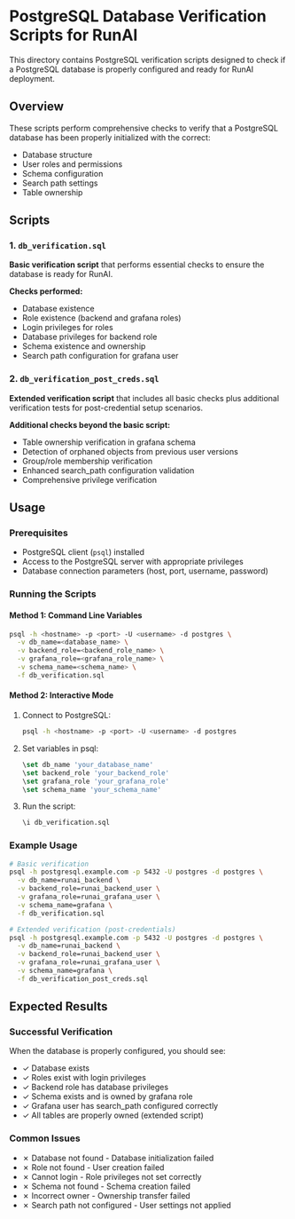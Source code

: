 # PostgreSQL Database Verification Scripts for RunAI

This directory contains PostgreSQL verification scripts designed to check if a PostgreSQL database is properly configured and ready for RunAI deployment.

## Overview

These scripts perform comprehensive checks to verify that a PostgreSQL database has been properly initialized with the correct:
- Database structure
- User roles and permissions
- Schema configuration
- Search path settings
- Table ownership

## Scripts

### 1. `db_verification.sql`
**Basic verification script** that performs essential checks to ensure the database is ready for RunAI.

**Checks performed:**
- Database existence
- Role existence (backend and grafana roles)
- Login privileges for roles
- Database privileges for backend role
- Schema existence and ownership
- Search path configuration for grafana user

### 2. `db_verification_post_creds.sql`
**Extended verification script** that includes all basic checks plus additional verification tests for post-credential setup scenarios.

**Additional checks beyond the basic script:**
- Table ownership verification in grafana schema
- Detection of orphaned objects from previous user versions
- Group/role membership verification
- Enhanced search_path configuration validation
- Comprehensive privilege verification

## Usage

### Prerequisites
- PostgreSQL client (`psql`) installed
- Access to the PostgreSQL server with appropriate privileges
- Database connection parameters (host, port, username, password)

### Running the Scripts

#### Method 1: Command Line Variables
```bash
psql -h <hostname> -p <port> -U <username> -d postgres \
  -v db_name=<database_name> \
  -v backend_role=<backend_role_name> \
  -v grafana_role=<grafana_role_name> \
  -v schema_name=<schema_name> \
  -f db_verification.sql
```

#### Method 2: Interactive Mode
1. Connect to PostgreSQL:
   ```bash
   psql -h <hostname> -p <port> -U <username> -d postgres
   ```

2. Set variables in psql:
   ```sql
   \set db_name 'your_database_name'
   \set backend_role 'your_backend_role'
   \set grafana_role 'your_grafana_role'
   \set schema_name 'your_schema_name'
   ```

3. Run the script:
   ```sql
   \i db_verification.sql
   ```

### Example Usage
```bash
# Basic verification
psql -h postgresql.example.com -p 5432 -U postgres -d postgres \
  -v db_name=runai_backend \
  -v backend_role=runai_backend_user \
  -v grafana_role=runai_grafana_user \
  -v schema_name=grafana \
  -f db_verification.sql

# Extended verification (post-credentials)
psql -h postgresql.example.com -p 5432 -U postgres -d postgres \
  -v db_name=runai_backend \
  -v backend_role=runai_backend_user \
  -v grafana_role=runai_grafana_user \
  -v schema_name=grafana \
  -f db_verification_post_creds.sql
```

## Expected Results

### Successful Verification
When the database is properly configured, you should see:
- ✓ Database exists
- ✓ Roles exist with login privileges
- ✓ Backend role has database privileges
- ✓ Schema exists and is owned by grafana role
- ✓ Grafana user has search_path configured correctly
- ✓ All tables are properly owned (extended script)

### Common Issues
- ✗ Database not found - Database initialization failed
- ✗ Role not found - User creation failed
- ✗ Cannot login - Role privileges not set correctly
- ✗ Schema not found - Schema creation failed
- ✗ Incorrect owner - Ownership transfer failed
- ✗ Search path not configured - User settings not applied
